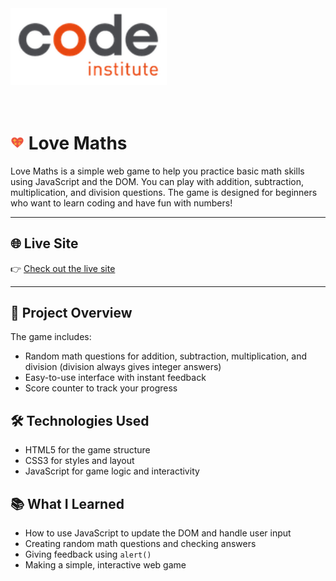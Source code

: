 <img src="assets/images/code-institute-img.png" alt="Code Institute Project" width="250">

<br>
<br>
<br>

# <img src="assets/images/love-maths-logo.png" alt="Love Maths Icon" width="22"> Love Maths

Love Maths is a simple web game to help you practice basic math skills using JavaScript and the DOM. You can play with addition, subtraction, multiplication, and division questions. The game is designed for beginners who want to learn coding and have fun with numbers!

---

## 🌐 Live Site

👉 [Check out the live site](https://drake-designer.github.io/Love-Maths/)

---

## 📌 Project Overview

The game includes:

- Random math questions for addition, subtraction, multiplication, and division (division always gives integer answers)
- Easy-to-use interface with instant feedback
- Score counter to track your progress

## 🛠️ Technologies Used

- HTML5 for the game structure
- CSS3 for styles and layout
- JavaScript for game logic and interactivity

## 📚 What I Learned

- How to use JavaScript to update the DOM and handle user input
- Creating random math questions and checking answers
- Giving feedback using `alert()`
- Making a simple, interactive web game
